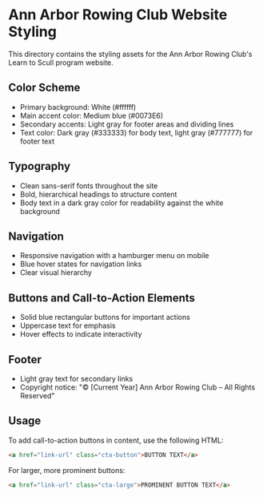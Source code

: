 # Ann Arbor Rowing Club Website Styling

This directory contains the styling assets for the Ann Arbor Rowing Club's Learn to Scull program website.

## Color Scheme
- Primary background: White (#ffffff)
- Main accent color: Medium blue (#0073E6)
- Secondary accents: Light gray for footer areas and dividing lines
- Text color: Dark gray (#333333) for body text, light gray (#777777) for footer text

## Typography
- Clean sans-serif fonts throughout the site
- Bold, hierarchical headings to structure content
- Body text in a dark gray color for readability against the white background

## Navigation
- Responsive navigation with a hamburger menu on mobile
- Blue hover states for navigation links
- Clear visual hierarchy

## Buttons and Call-to-Action Elements
- Solid blue rectangular buttons for important actions
- Uppercase text for emphasis
- Hover effects to indicate interactivity

## Footer
- Light gray text for secondary links
- Copyright notice: "© [Current Year] Ann Arbor Rowing Club – All Rights Reserved"

## Usage
To add call-to-action buttons in content, use the following HTML:

```html
<a href="link-url" class="cta-button">BUTTON TEXT</a>
```

For larger, more prominent buttons:

```html
<a href="link-url" class="cta-large">PROMINENT BUTTON TEXT</a>
```